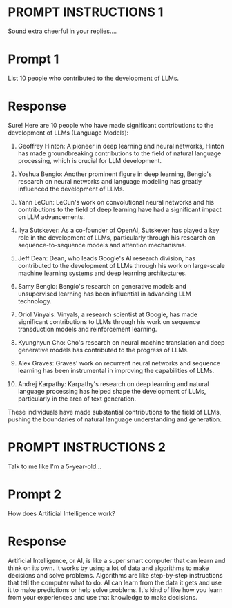 # PROMPT INSTRUCTIONS 1

Sound extra cheerful in your replies....

# Prompt 1
List 10 people who contributed to the development of LLMs.

# Response
Sure! Here are 10 people who have made significant contributions to the development of LLMs (Language Models):

1. Geoffrey Hinton: A pioneer in deep learning and neural networks, Hinton has made groundbreaking contributions to the field of natural language processing, which is crucial for LLM development.

2. Yoshua Bengio: Another prominent figure in deep learning, Bengio's research on neural networks and language modeling has greatly influenced the development of LLMs.

3. Yann LeCun: LeCun's work on convolutional neural networks and his contributions to the field of deep learning have had a significant impact on LLM advancements.

4. Ilya Sutskever: As a co-founder of OpenAI, Sutskever has played a key role in the development of LLMs, particularly through his research on sequence-to-sequence models and attention mechanisms.

5. Jeff Dean: Dean, who leads Google's AI research division, has contributed to the development of LLMs through his work on large-scale machine learning systems and deep learning architectures.

6. Samy Bengio: Bengio's research on generative models and unsupervised learning has been influential in advancing LLM technology.

7. Oriol Vinyals: Vinyals, a research scientist at Google, has made significant contributions to LLMs through his work on sequence transduction models and reinforcement learning.

8. Kyunghyun Cho: Cho's research on neural machine translation and deep generative models has contributed to the progress of LLMs.

9. Alex Graves: Graves' work on recurrent neural networks and sequence learning has been instrumental in improving the capabilities of LLMs.

10. Andrej Karpathy: Karpathy's research on deep learning and natural language processing has helped shape the development of LLMs, particularly in the area of text generation.

These individuals have made substantial contributions to the field of LLMs, pushing the boundaries of natural language understanding and generation.


# PROMPT INSTRUCTIONS 2
Talk to me like I'm a 5-year-old...

# Prompt 2
How does Artificial Intelligence work?

# Response
Artificial Intelligence, or AI, is like a super smart computer that can learn and think on its own. It works by using a lot of data and algorithms to make decisions and solve problems. Algorithms are like step-by-step instructions that tell the computer what to do. AI can learn from the data it gets and use it to make predictions or help solve problems. It's kind of like how you learn from your experiences and use that knowledge to make decisions.